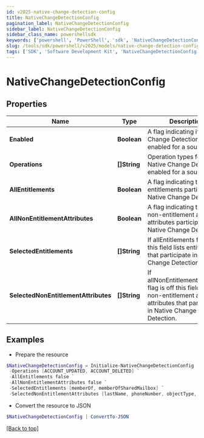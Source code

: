 ```yaml
---
id: v2025-native-change-detection-config
title: NativeChangeDetectionConfig
pagination_label: NativeChangeDetectionConfig
sidebar_label: NativeChangeDetectionConfig
sidebar_class_name: powershellsdk
keywords: ['powershell', 'PowerShell', 'sdk', 'NativeChangeDetectionConfig', 'V2025NativeChangeDetectionConfig'] 
slug: /tools/sdk/powershell/v2025/models/native-change-detection-config
tags: ['SDK', 'Software Development Kit', 'NativeChangeDetectionConfig', 'V2025NativeChangeDetectionConfig']
---
```



# NativeChangeDetectionConfig

## Properties

Name | Type | Description | Notes
------------ | ------------- | ------------- | -------------
**Enabled** | **Boolean** | A flag indicating if Native Change Detection is enabled for a source. | [optional] [default to $false]
**Operations** | **[]String** | Operation types for which Native Change Detection is enabled for a source. | [optional] 
**AllEntitlements** | **Boolean** | A flag indicating that all entitlements participate in Native Change Detection. | [optional] [default to $false]
**AllNonEntitlementAttributes** | **Boolean** | A flag indicating that all non-entitlement account attributes participate in Native Change Detection. | [optional] [default to $false]
**SelectedEntitlements** | **[]String** | If allEntitlements flag is off this field lists entitlements that participate in Native Change Detection. | [optional] 
**SelectedNonEntitlementAttributes** | **[]String** | If allNonEntitlementAttributes flag is off this field lists non-entitlement account attributes that participate in Native Change Detection. | [optional] 

## Examples

- Prepare the resource
```powershell
$NativeChangeDetectionConfig = Initialize-NativeChangeDetectionConfig  -Enabled true `
 -Operations [ACCOUNT_UPDATED, ACCOUNT_DELETED] `
 -AllEntitlements false `
 -AllNonEntitlementAttributes false `
 -SelectedEntitlements [memberOf, memberOfSharedMailbox] `
 -SelectedNonEntitlementAttributes [lastName, phoneNumber, objectType, servicePrincipalName]
```

- Convert the resource to JSON
```powershell
$NativeChangeDetectionConfig | ConvertTo-JSON
```


[[Back to top]](#) 


